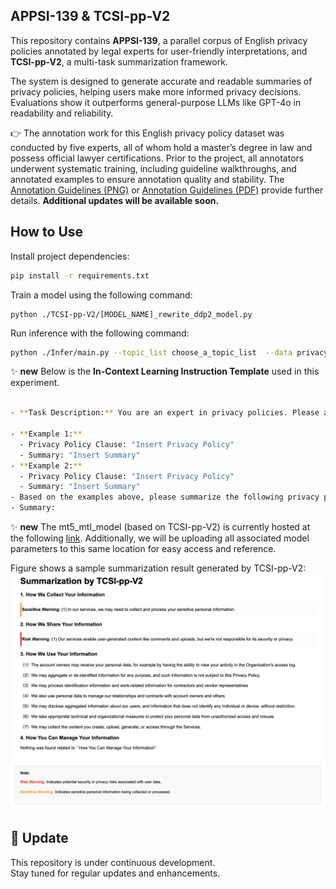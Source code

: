 
## APPSI-139 & TCSI-pp-V2

This repository contains **APPSI-139**, a parallel corpus of English privacy policies annotated by legal experts for user-friendly interpretations, and **TCSI-pp-V2**, a multi-task summarization framework. 

The system is designed to generate accurate and readable summaries of privacy policies, helping users make more informed privacy decisions. Evaluations show it outperforms general-purpose LLMs like GPT-4o in readability and reliability.


👉 The annotation work for this English privacy policy dataset was conducted by five experts, all of whom hold a master’s degree in law and possess official lawyer certifications. Prior to the project, all annotators underwent systematic training, including guideline walkthroughs, and annotated examples to ensure annotation quality and stability. The [Annotation Guidelines (PNG)](Documents/Annotation_Guidelines.png) or [Annotation Guidelines (PDF)](Documents/Annotation_Guidelines.pdf) provide further details. **Additional updates will be available soon.**

<!-- [Paper](Documents/Annotation_Guidelines_Chinese_Version.pdf), [Appendix](Documents/Annotation_Guidelines_Chinese_Version.pdf) and -->
## How to Use

Install project dependencies:

```bash
pip install -r requirements.txt
```
Train a model using the following command:
```
python ./TCSI-pp-V2/[MODEL_NAME]_rewrite_ddp2_model.py
```

Run inference with the following command:
```bash
python ./Infer/main.py --topic_list choose_a_topic_list  --data privacy_path
```

✨ **new** Below is the **In-Context Learning Instruction Template** used in this experiment.

```bash

- **Task Description:** You are an expert in privacy policies. Please analyze the following privacy policy text sentence by sentence and summarize it in clear and simple language so that non-expert users can easily understand.

- **Example 1:**
  - Privacy Policy Clause: "Insert Privacy Policy"
  - Summary: "Insert Summary"
- **Example 2:**
  - Privacy Policy Clause: "Insert Privacy Policy"
  - Summary: "Insert Summary"
- Based on the examples above, please summarize the following privacy policy text: "Insert Privacy Policy"
- Summary:
```

✨ **new** The mt5_mtl_model (based on TCSI-pp-V2) is currently hosted at the following [link](https://huggingface.co/EnlightenedAI/APPSI-139/tree/main). Additionally, we will be uploading all associated model parameters to this same location for easy access and reference.

Figure shows a sample summarization result generated by TCSI-pp-V2:
![Figure](./Documents/Tcsi-pp-V2.png)




## 📌 Update

This repository is under continuous development.  
Stay tuned for regular updates and enhancements.




